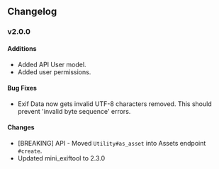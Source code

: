 ## Changelog

### v2.0.0
#### Additions
* Added API User model.
* Added user permissions.

#### Bug Fixes
* Exif Data now gets invalid UTF-8 characters removed. This should prevent
  'invalid byte sequence' errors.

#### Changes
* [BREAKING] API - Moved `Utility#as_asset` into Assets endpoint `#create`.
* Updated mini_exiftool to 2.3.0
